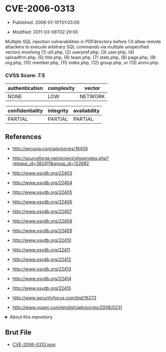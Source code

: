 # CVE-2006-0313

- Published: 2006-01-19T01:03:00

- Modified: 2011-03-08T02:29:00

Multiple SQL injection vulnerabilities in PDFdirectory before 1.0 allow remote attackers to execute arbitrary SQL commands via multiple unspecified vectors involving (1) util.php, (2) userpref.php, (3) user.php, (4) uploadfrm.php, (5) title.php, (6) team.php, (7) stats.php, (8) page.php, (9) org.php, (10) member.php, (11) index.php, (12) group.php, or (13) anniv.php.

### CVSS Score: **7.5**

| authentication | complexity | vector |
| --- | --- | --- |
| NONE | LOW | NETWORK |

| confidentiality | integrity | availability |
| --- | --- | --- |
| PARTIAL | PARTIAL | PARTIAL |

## References

* http://secunia.com/advisories/18459

* http://sourceforge.net/project/shownotes.php?release_id=382411&group_id=122682

* http://www.osvdb.org/22403

* http://www.osvdb.org/22404

* http://www.osvdb.org/22405

* http://www.osvdb.org/22406

* http://www.osvdb.org/22407

* http://www.osvdb.org/22408

* http://www.osvdb.org/22409

* http://www.osvdb.org/22410

* http://www.osvdb.org/22411

* http://www.osvdb.org/22412

* http://www.osvdb.org/22413

* http://www.osvdb.org/22414

* http://www.osvdb.org/22415

* http://www.securityfocus.com/bid/16273

* http://www.vupen.com/english/advisories/2006/0231

<details>
<summary>About this repository</summary> 

  This repository is part of the project [Live Hack CVE](https://github.com/Live-Hack-CVE). Main website can be found [www.live-hack.org](https://www.live-hack.org) 
  
  Made by [Sn0wAlice](https://github.com/Sn0wAlice) for the people that care about security and need to have a feed of the latest CVEs. Hope you enjoy it, don't forget to star the repo and follow me on [Twitter](https://twitter.com/Sn0wAlice) and [Github](https://github.com/Sn0wAlice). And that is my [personnal website](https://www.alice-snow.me/)

  - [Home Page](https://github.com/Live-Hack-CVE)
  - [Framework](https://github.com/Live-Hack-CVE/cve-framework)
  - [CVE database](https://github.com/Live-Hack-CVE/full_database)
  - [Changelog](https://github.com/Live-Hack-CVE/Changelog)
</details>

## Brut File

* [CVE-2006-0313.json](https://raw.githubusercontent.com/Live-Hack-CVE/full_database/main/cves/2006/CVE-2006-0313.json)

